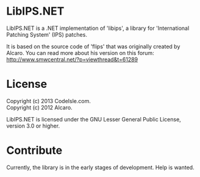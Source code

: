 LibIPS.NET
==========

LibIPS.NET is a .NET implementation of 'libips', a library for 'International Patching System' (IPS) patches.   
  
  
It is based on the source code of 'flips' that was originally created by Alcaro. You can read more about his version on this forum: http://www.smwcentral.net/?p=viewthread&t=61289

License
=======
Copyright (c) 2013 CodeIsle.com.  
Copyright (c) 2012 Alcaro.  
  
  
LibIPS.NET is licensed under the GNU Lesser General Public License, version 3.0 or higher.

Contribute
==========
Currently, the library is in the early stages of development. Help is wanted.
